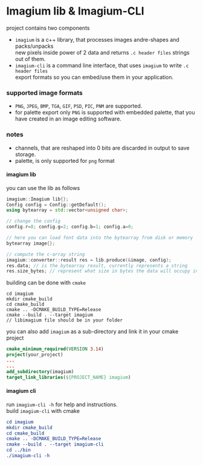 # Imagium lib & Imagium-CLI
project contains two components  
- `imagium` is a c++ library, that processes images andre-shapes and packs/unpacks  
new pixels inside power of 2 data and returns `.c header files` strings out of them.  
- `imagium-cli` is a command line interface, that uses `imagium` to write `.c header files`    
export formats so you can embed/use them in your application.
  
### supported image formats
- `PNG`, `JPEG`, `BMP`, `TGA`, `GIF`, `PSD`, `PIC`, `PNM` are supported.
- for palette export only `PNG` is supported with embedded palette, that you  
have created in an image editing software.

### notes
- channels, that are reshaped into 0 bits are discarded in output to save storage.
- palette, is only supported for `png` format

#### imagium lib
you can use the lib as follows
```c++
imagium::Imagium lib{};
Config config = Config::getDefault();
using bytearray = std::vector<unsigned char>;

// change the config
config.r=8; config.g=2; config.b=1; config.a=0;

// here you can load font data into the bytearray from disk or memory
bytearray image{};

// compute the c-array string
imagium::converter::result res = lib.produce(&image, config);
res.data; // is the bytearray result, currently represents a string
res.size_bytes; // represent what size in bytes the data will occupy in memory once loaded

```

building can be done with `cmake`
```text
cd imagium
mkdir cmake_build
cd cmake_build
cmake .. -DCMAKE_BUILD_TYPE=Release
cmake --build . --target imagium
// libimagium file should be in your folder

```

you can also add `imagium` as a sub-directory and link it in your
cmake project
```cmake
cmake_minimum_required(VERSION 3.14)
project(your_project)
...
...
add_subdirectory(imagium)
target_link_libraries(${PROJECT_NAME} imagium)

```

#### imagium cli
run `imagium-cli -h` for help and instructions.  
build `imagium-cli` with cmake
```cmake
cd imagium
mkdir cmake_build
cd cmake_build
cmake .. -DCMAKE_BUILD_TYPE=Release
cmake --build . --target imagium-cli
cd ../bin
./imagium-cli -h

```

